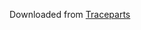 Downloaded from [Traceparts](https://www.traceparts.com/en/product/rs-components-3m-40way-idc-connector-socket-for-cable-mount-2row?CatalogPath=TRACEPARTS%3ATP10016001005007&Product=10-25012011-082869&PartNumber=89140-0101HA)